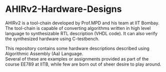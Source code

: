 # AHIRv2-Hardware-Designs
AHIRv2 is a tool-chain developed by Prof.MPD and his team at IIT Bombay. </br>
The tool-chain is capable of converting algorithms written in high level language to synthesizable RTL description (VHDL code).
It can also verify the synthesized hardware using C-testbench. </br>

This repository contains some hardware descriptions described using Algorithmic Assembly (Aa) Language. </br>
Several of these are examples or assignments provided as part of the course EE789 at IITB, while few are born out of sheer desire to play around. 
